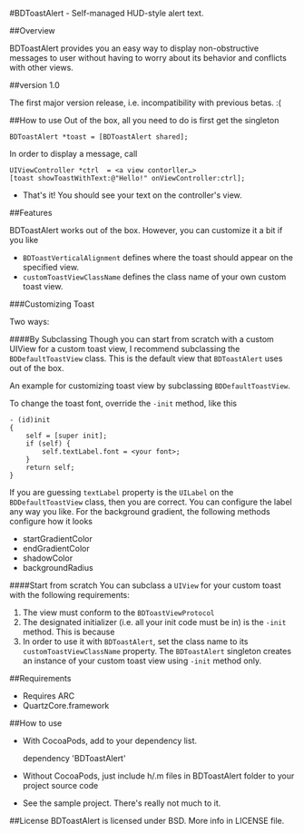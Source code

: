 #BDToastAlert - Self-managed HUD-style alert text.

##Overview

BDToastAlert provides you an easy way to display non-obstructive messages to 
user without having to worry about its behavior and conflicts with other views.

##version 1.0

The first major version release, i.e. incompatibility with previous betas. :(




<!--[![](https://github.com/norsez/BDToastAlert/raw/master/BDToastAlert/screencap.png)](https://github.com/norsez/BDToastAlert/raw/master/BDToastAlert/screencap.png)
-->
##How to use
Out of the box, all you need to do is first get the singleton

	BDToastAlert *toast = [BDToastAlert shared];

In order to display a message, call 



	UIViewController *ctrl  = <a view contorller…>
	[toast showToastWithText:@"Hello!" onViewController:ctrl];

- That's it! You should see your text on the controller's view.

##Features

BDToastAlert works out of the box. However, you can customize it a bit if you like

- `BDToastVerticalAlignment` defines where the toast should appear on the specified view.
- `customToastViewClassName` defines the class name of your own custom toast view. 

###Customizing Toast 

Two ways:

####By Subclassing
Though you can start from scratch with a custom UIView for a custom toast view, I recommend subclassing the `BDDefaultToastView` class. This is the default view that `BDToastAlert` uses out of the box. 

An example for customizing toast view by subclassing `BDDefaultToastView`. 

To change the toast font, override the `-init` method, like this

	- (id)init
	{
	    self = [super init];
	    if (self) {
	        self.textLabel.font = <your font>;
	    }
	    return self;
	}

If you are guessing `textLabel` property is the `UILabel` on the `BDDefaultToastView` class, then you are correct. You can configure the label any way you like. For the background gradient, the following methods configure how it looks

- startGradientColor
- endGradientColor
- shadowColor
- backgroundRadius

####Start from scratch
You can subclass a `UIView` for your custom toast with the following requirements:

1. The view must conform to the `BDToastViewProtocol`
2. The designated initializer (i.e. all your init code must be in) is the `-init` method. This is because
3. In order to use it with `BDToastAlert`, set the class name to its `customToastViewClassName` property. The `BDToastAlert` singleton creates an instance of your custom toast view using `-init` method only.

##Requirements
- Requires ARC
- QuartzCore.framework

##How to use
- With CocoaPods, add to your dependency list.

    dependency 'BDToastAlert'

- Without CocoaPods, just include h/.m files in BDToastAlert folder to your project source code 
- See the sample project. There's really not much to it.


##License
BDToastAlert is licensed under BSD. More info in LICENSE file.